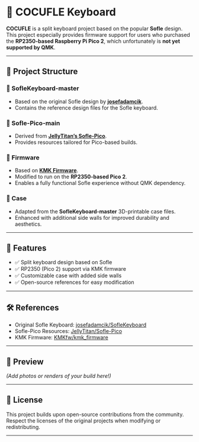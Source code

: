 # 🎹 COCUFLE Keyboard

**COCUFLE** is a split keyboard project based on the popular **Sofle** design.  
This project especially provides firmware support for users who purchased the **RP2350-based Raspberry Pi Pico 2**, which unfortunately is **not yet supported by QMK**.

---

## 📂 Project Structure

### 🔹 SofleKeyboard-master
- Based on the original Sofle design by **[josefadamcik](https://github.com/josefadamcik/SofleKeyboard)**.
- Contains the reference design files for the Sofle keyboard.

### 🔹 Sofle-Pico-main
- Derived from **[JellyTitan’s Sofle-Pico](https://github.com/JellyTitan/Sofle-Pico)**.
- Provides resources tailored for Pico-based builds.

### 🔹 Firmware
- Based on **[KMK Firmware](https://github.com/KMKfw/kmk_firmware)**.
- Modified to run on the **RP2350-based Pico 2**.
- Enables a fully functional Sofle experience without QMK dependency.

### 🔹 Case
- Adapted from the **SofleKeyboard-master** 3D-printable case files.
- Enhanced with additional side walls for improved durability and aesthetics.

---

## 🚀 Features
- ✅ Split keyboard design based on Sofle  
- ✅ RP2350 (Pico 2) support via KMK firmware  
- ✅ Customizable case with added side walls  
- ✅ Open-source references for easy modification  

---

## 🛠️ References
- Original Sofle Keyboard: [josefadamcik/SofleKeyboard](https://github.com/josefadamcik/SofleKeyboard)  
- Sofle-Pico Resources: [JellyTitan/Sofle-Pico](https://github.com/JellyTitan/Sofle-Pico)  
- KMK Firmware: [KMKfw/kmk_firmware](https://github.com/KMKfw/kmk_firmware)  

---

## 📸 Preview
*(Add photos or renders of your build here!)*  

---

## 📜 License
This project builds upon open-source contributions from the community.  
Respect the licenses of the original projects when modifying or redistributing.  

---
